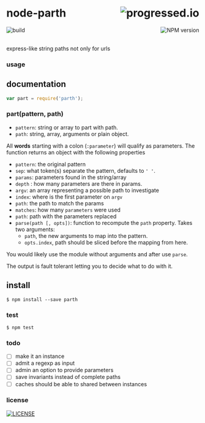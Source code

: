 # node-parth [<img alt="progressed.io" src="http://progressed.io/bar/65" align="right"/>](https://github.com/fehmicansaglam/progressed.io)

[<img alt="build" src="http://img.shields.io/travis/stringparser/node-parth/master.svg?style=flat-square" align="left"/>](https://travis-ci.org/stringparser/node-parth/builds)
[<img alt="NPM version" src="http://img.shields.io/npm/v/parth.svg?style=flat-square" align="right"/>](http://www.npmjs.org/package/parth)
<br><br>

express-like string paths not only for urls

### usage



## documentation

````js
var part = require('parth');
````

### part(pattern, path)

 - `pattern`: string or array to part with path.
 - `path`: string, array, arguments or plain object.

All **words** starting with a colon (`:parameter`) will qualify as parameters.
The function returns an object with the following properties

- `pattern`: the original pattern
- `sep`: what token(s) separate the pattern, defaults to `' '`.
- `params`: parameters found in the string/array
- `depth` : how many parameters are there in params.
- `argv`: an array representing a possible path to investigate
- `index`: where is the first parameter on `argv`
- `path`: the path to match the params
- `matches`: how many `parameters` were used
- `path`: path with the parameters replaced
- `parse(path [, opts])`:
  function to recompute the `path` property.
  Takes two arguments:
   - `path`, the new arguments to map into the pattern.
   - `opts.index`, path should be sliced before the mapping from here.

You would likely use the module without arguments and after use `parse`.

The output is fault tolerant letting you to decide what to do with it.

## install

    $ npm install --save parth

### test

    $ npm test

### todo

 - [ ] make it an instance
 - [ ] admit a regexp as input
 - [ ] admin an option to provide parameters
 - [ ] save invariants instead of complete paths
 - [ ] caches should be able to shared between instances

### license

[<img alt="LICENSE" src="http://img.shields.io/npm/l/parth.svg?style=flat-square"/>](http://opensource.org/licenses/MIT)
